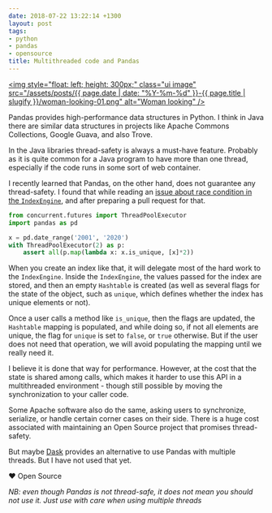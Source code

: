 ```yaml
---
date: 2018-07-22 13:22:14 +1300
layout: post
tags:
- python
- pandas
- opensource
title: Multithreaded code and Pandas
---
```


<a href="https://www.deviantart.com/kinow/art/Woman-looking-01-743551195"><img style="float: left; height: 300px;" class="ui image" src="/assets/posts/{{ page.date | date: "%Y-%m-%d" }}-{{ page.title | slugify }}/woman-looking-01.png" alt="Woman looking" /></a>

Pandas provides high-performance data structures in Python. I think in Java there are
similar data structures in projects like Apache Commons Collections,
Google Guava, and also Trove.

In the Java libraries thread-safety is always a must-have feature. Probably as it is quite
common for a Java program to have more than one thread, especially if the code runs in some
sort of web container.

I recently learned that Pandas, on the other hand, does not guarantee any thread-safety.
I found that while reading an
[issue about race condition in the `IndexEngine`](https://github.com/pandas-dev/pandas/issues/21150),
and after preparing a pull request for that.

<!--more-->

```python
from concurrent.futures import ThreadPoolExecutor
import pandas as pd

x = pd.date_range('2001', '2020')
with ThreadPoolExecutor(2) as p:
    assert all(p.map(lambda x: x.is_unique, [x]*2))
```

When you create an index like that, it will delegate most of the hard work to the `IndexEngine`.
Inside the `IndexEngine`, the values passed for the index are stored, and then an empty
`Hashtable` is created (as well as several flags for the state of the object, such as
`unique`, which defines whether the index has unique elements or not).

Once a user calls a method like `is_unique`, then the flags are updated, the `Hashtable`
mapping is populated, and while doing so, if not all elements are unique, the flag for
`unique` is set to `false`, or `true` otherwise. But if the user does not need that
operation, we will avoid populating the mapping until we really need it.

I believe it is done that way for performance. However, at the cost that the state is shared
among calls, which makes it harder to use this API in a multithreaded environment - though
still possible by moving the synchronization to your caller code.

Some Apache software also do the same, asking users to synchronize, serialize, or handle
certain corner cases on their side. There is a huge cost associated with maintaining an Open
Source project that promises thread-safety.

But maybe [Dask](http://dask.pydata.org/en/latest/) provides an alternative to use Pandas
with multiple threads. But I have not used that yet.

&hearts; Open Source

_NB: even though Pandas is not thread-safe, it does not mean you should not use it. Just use
with care when using multiple threads_
